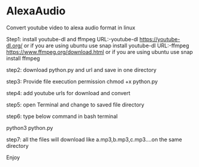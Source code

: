 # AlexaAudio 
Convert youtube video to alexa audio format in linux

Step1:
install youtube-dl and ffmpeg
URL:-youtube-dl https://youtube-dl.org/  or if you are using ubuntu use snap install youtube-dl
URL:-ffmpeg https://www.ffmpeg.org/download.html  or if you are using ubuntu use snap install ffmpeg

step2:
download python.py and url and save in one directory

step3:
Provide file execution permission
chmod +x python.py

step4:
add youtube urls for download and convert

step5:
open Terminal and change to saved file directory

step6:
type below command in bash terminal

python3 python.py

step7:
all the files will download like a.mp3,b.mp3,c.mp3....on the same directory

Enjoy
